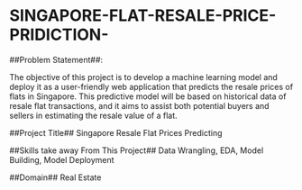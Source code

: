 # SINGAPORE-FLAT-RESALE-PRICE-PRIDICTION-

##Problem Statement##:

The objective of this project is to develop a machine learning model 
and deploy it as a user-friendly web application that predicts the resale prices of flats in Singapore.
This predictive model will be based on historical data of resale flat transactions, and it aims to assist both potential buyers 
and sellers in estimating the resale value of a flat.


##Project Title##
 Singapore  Resale Flat Prices Predicting


##Skills take away From This Project##
Data Wrangling, EDA, Model Building, Model Deployment

##Domain##
Real Estate

